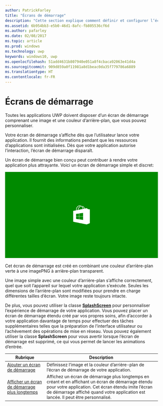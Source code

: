 ```yaml
---
author: PatrickFarley
title: "Écrans de démarrage"
description: "Cette section explique comment définir et configurer l’écran de démarrage de votre application."
ms.assetid: 6b954bb3-e5b0-46d1-8afc-fb805536cf6d
ms.author: pafarley
ms.date: 02/08/2017
ms.topic: article
ms.prod: windows
ms.technology: uwp
keywords: windows10, uwp
ms.openlocfilehash: 51add4631b807940e051a8f4cbaca92063e41d4a
ms.sourcegitcommit: 909d859a0f11981a8d1beac0da35f779786a6889
ms.translationtype: HT
ms.contentlocale: fr-FR
---
```

# <a name="splash-screens"></a>Écrans de démarrage

Toutes les applications UWP doivent disposer d’un écran de démarrage comprenant une image et une couleur d’arrière-plan, que vous pouvez personnaliser.

Votre écran de démarrage s’affiche dès que l’utilisateur lance votre application. Il fournit des informations pendant que les ressources d’applications sont initialisées. Dès que votre application autorise l’interaction, l’écran de démarrage disparaît.

Un écran de démarrage bien conçu peut contribuer à rendre votre application plus attrayante. Voici un écran de démarrage simple et discret:

![écran de démarrage redimensionné à 75% de la taille de l’exemple.](images/regularsplashscreen.png)

Cet écran de démarrage est créé en combinant une couleur d’arrière-plan verte à une imagePNG à arrière-plan transparent.

Une image simple avec une couleur d’arrière-plan s’affiche correctement, quel que soit l’appareil sur lequel votre application s’exécute. Seules les dimensions de l’arrière-plan sont modifiées pour prendre en charge différentes tailles d’écran. Votre image reste toujours intacte.

De plus, vous pouvez utiliser la classe [**SplashScreen**](https://msdn.microsoft.com/library/windows/apps/br224763) pour personnaliser l’expérience de démarrage de votre application. Vous pouvez placer un écran de démarrage étendu créé par vos propres soins, afin d’accorder à votre application davantage de temps pour effectuer des tâches supplémentaires telles que la préparation de l’interface utilisateur ou l’achèvement des opérations de mise en réseau. Vous pouvez également utiliser la classe **SplashScreen** pour vous avertir lorsque l’écran de démarrage est supprimé, ce qui vous permet de lancer les animations d’entrée.

| Rubrique | Description |
|-------|-------------|
| [Ajouter un écran de démarrage](add-a-splash-screen.md) | Définissez l’image et la couleur d’arrière-plan de l’écran de démarrage de votre application. |
| [Afficher un écran de démarrage plus longtemps](create-a-customized-splash-screen.md) | Affichez un écran de démarrage plus longtemps en créant et en affichant un écran de démarrage étendu pour votre application. Cet écran étendu imite l’écran de démarrage affiché quand votre application est lancée. Il peut être personnalisé. |